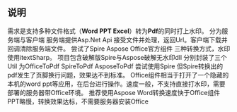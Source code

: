 
## 说明
需求是支持多种文件格式（**Word PPT Excel**）转为**Pdf**的同时打上水印。
分为服务端与客户端 服务端提供Asp.Net Api 接受文件并处理，返回Url。客户端下载并回调清除服务端文件。
尝试了Spire Aspose Office官方组件 三种转换方式，水印使用itextSharp。
项目包含破解版Spire与Aspose破解无水印dll
分别封装了三个Util 为OfficeToPdf  SpireToPdf AsposeToPdf
尝试使用Spire 但Spire转换出的pdf发生了页脚换行问题，效果达不到标准。
Office组件相当于打开了一个隐藏的本机的word ppt等应用，在后台进行操作。速度一般，不支持直接打水印，需要部署的服务器带Office环境。
推荐使用Aspose Word转换速度快于Office组件 PPT略慢，转换效果达标，不需要服务器安装Office
